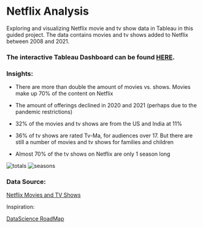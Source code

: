 # Netflix Analysis 

Exploring and visualizing Netflix movie and tv show data in Tableau in this guided project. The data contains movies and tv shows added to Netflix between 2008 and 2021. 
### The interactive Tableau Dashboard can be found [HERE](https://public.tableau.com/app/profile/jacqueline.alsina/viz/Netflix_16805528926780/Dashboard1).  

### Insights: 

- There are more than double the amount of movies vs. shows. Movies make up 70% of the content on Netflix 

- The amount of offerings declined in 2020 and 2021 (perhaps due to the pandemic restrictions) 

- 32% of the movies and tv shows are from the US and India at 11% 

- 36% of tv shows are rated Tv-Ma, for audiences over 17. But there are still a number of movies and tv shows for families and children 

- Almost 70% of the tv shows on Netflix are only 1 season long 


![totals](https://user-images.githubusercontent.com/126612115/234657663-c7497277-9c61-42cb-bca4-cc3052294491.png)
![seasons](https://user-images.githubusercontent.com/126612115/234657728-ed44bf3e-e4d2-4727-804b-c9021a4c6fcd.png)


### Data Source:  

[Netflix Movies and TV Shows](https://www.kaggle.com/datasets/shivamb/netflix-shows) 

 
Inspiration:  

[DataScience RoadMap](https://public.tableau.com/app/profile/datascience.roadmap)
